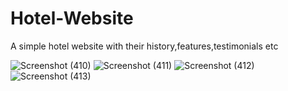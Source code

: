 # Hotel-Website

A simple hotel website with their history,features,testimonials etc

![Screenshot (410)](https://user-images.githubusercontent.com/72073065/123639134-86bbee80-d83d-11eb-85ac-51f8eac65dc4.png)
![Screenshot (411)](https://user-images.githubusercontent.com/72073065/123639166-8b80a280-d83d-11eb-806c-b8f9000a5da5.png)
![Screenshot (412)](https://user-images.githubusercontent.com/72073065/123639190-90455680-d83d-11eb-9d30-7762fc80c5b3.png)
![Screenshot (413)](https://user-images.githubusercontent.com/72073065/123639210-96d3ce00-d83d-11eb-803d-27e69f1c9ddd.png)
